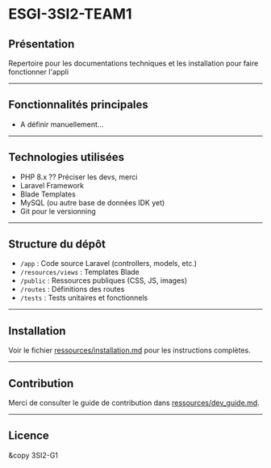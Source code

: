 # ESGI-3SI2-TEAM1

## Présentation

Repertoire pour les documentations techniques et les installation pour faire fonctionner l'appli

---

## Fonctionnalités principales

- A définir manuellement...

--- 

## Technologies utilisées

- PHP 8.x ?? Préciser les devs, merci
- Laravel Framework
- Blade Templates
- MySQL (ou autre base de données IDK yet)
- Git pour le versionning

---

## Structure du dépôt

- `/app` : Code source Laravel (controllers, models, etc.)
- `/resources/views` : Templates Blade
- `/public` : Ressources publiques (CSS, JS, images)
- `/routes` : Définitions des routes
- `/tests` : Tests unitaires et fonctionnels

---

## Installation

Voir le fichier [ressources/installation.md](ressources/installation.md) pour les instructions complètes.

---

## Contribution

Merci de consulter le guide de contribution dans [ressources/dev_guide.md](dev_guide.md).

---

## Licence
&copy 3SI2-G1 
